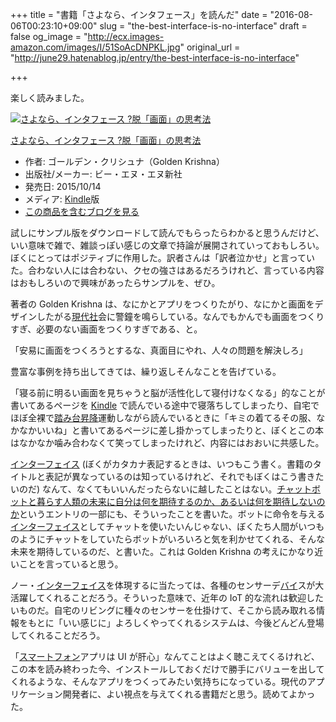 +++
title = "書籍「さよなら、インタフェース」を読んだ"
date = "2016-08-06T00:23:10+09:00"
slug = "the-best-interface-is-no-interface"
draft = false
og_image = "http://ecx.images-amazon.com/images/I/51SoAcDNPKL.jpg"
original_url = "http://june29.hatenablog.jp/entry/the-best-interface-is-no-interface"

+++

<p>楽しく読みました。</p>

<p></p>
<div class="hatena-asin-detail">
<a href="http://www.amazon.co.jp/exec/obidos/ASIN/B016D47GHQ/cameralady-22/"><img src="http://ecx.images-amazon.com/images/I/51SoAcDNPKL._SL160_.jpg" class="hatena-asin-detail-image" alt="さよなら、インタフェース ?脱「画面」の思考法" title="さよなら、インタフェース ?脱「画面」の思考法"></a><div class="hatena-asin-detail-info">
<p class="hatena-asin-detail-title"><a href="http://www.amazon.co.jp/exec/obidos/ASIN/B016D47GHQ/cameralady-22/">さよなら、インタフェース ?脱「画面」の思考法</a></p>
<ul>
<li>
<span class="hatena-asin-detail-label">作者:</span> ゴールデン・クリシュナ（Golden Krishna）</li>
<li>
<span class="hatena-asin-detail-label">出版社/メーカー:</span> ビー・エヌ・エヌ新社</li>
<li>
<span class="hatena-asin-detail-label">発売日:</span> 2015/10/14</li>
<li>
<span class="hatena-asin-detail-label">メディア:</span> <a class="keyword" href="http://d.hatena.ne.jp/keyword/Kindle">Kindle</a>版</li>
<li><a href="http://d.hatena.ne.jp/asin/B016D47GHQ/cameralady-22" target="_blank">この商品を含むブログを見る</a></li>
</ul>
</div>
<div class="hatena-asin-detail-foot"></div>
</div>

<p>試しにサンプル版をダウンロードして読んでもらったらわかると思うんだけど、いい意味で雑で、雑談っぽい感じの文章で持論が展開されていっておもしろい。ぼくにとってはポジティブに作用した。訳者さんは「訳者泣かせ」と言っていた。合わない人には合わない、クセの強さはあるだろうけれど、言っている内容はおもしろいので興味があったらサンプルを、ぜひ。</p>

<p>著者の Golden Krishna は、なにかとアプリをつくりたがり、なにかと画面をデザインしたがる<a class="keyword" href="http://d.hatena.ne.jp/keyword/%B8%BD%C2%E5%BC%D2">現代社</a>会に警鐘を鳴らしている。なんでもかんでも画面をつくりすぎ、必要のない画面をつくりすぎである、と。</p>

<p>「安易に画面をつくろうとするな、真面目にやれ、人々の問題を解決しろ」</p>

<p>豊富な事例を持ち出してきては、繰り返しそんなことを告げている。</p>

<p>「寝る前に明るい画面を見ちゃうと脳が活性化して寝付けなくなる」的なことが書いてあるページを <a class="keyword" href="http://d.hatena.ne.jp/keyword/Kindle">Kindle</a> で読んでいる途中で寝落ちしてしまったり、自宅でほぼ全裸で<a class="keyword" href="http://d.hatena.ne.jp/keyword/%C6%A7%A4%DF%C2%E6%BE%BA%B9%DF">踏み台昇降</a>運動しながら読んでいるときに「キミの着てるその服、なかなかいいね」と書いてあるページに差し掛かってしまったりと、ぼくとこの本はなかなか噛み合わなくて笑ってしまったけれど、内容にはおおいに共感した。</p>

<p><a class="keyword" href="http://d.hatena.ne.jp/keyword/%A5%A4%A5%F3%A5%BF%A1%BC%A5%D5%A5%A7%A5%A4%A5%B9">インターフェイス</a> (ぼくがカタカナ表記するときは、いつもこう書く。書籍のタイトルと表記が異なっているのは知っているけれど、それでもぼくはこう書きたいのだ) なんて、なくてもいいんだったらないに越したことはない。<a href="http://june29.hatenablog.jp/entry/human-life-with-many-chat-bots">チャットボットと暮らす人類の未来に自分は何を期待するのか、あるいは何を期待しないのか</a>というエントリの一部にも、そういったことを書いた。ボットに命令を与える<a class="keyword" href="http://d.hatena.ne.jp/keyword/%A5%A4%A5%F3%A5%BF%A1%BC%A5%D5%A5%A7%A5%A4%A5%B9">インターフェイス</a>としてチャットを使いたいんじゃない、ぼくたち人間がいつものようにチャットをしていたらボットがいろいろと気を利かせてくれる、そんな未来を期待しているのだ、と書いた。これは Golden Krishna の考えにかなり近いことを言っていると思う。</p>

<p>ノー・<a class="keyword" href="http://d.hatena.ne.jp/keyword/%A5%A4%A5%F3%A5%BF%A1%BC%A5%D5%A5%A7%A5%A4%A5%B9">インターフェイス</a>を体現するに当たっては、各種のセンサーデ<a class="keyword" href="http://d.hatena.ne.jp/keyword/%A5%D0%A5%A4">バイ</a>スが大活躍してくれることだろう。そういった意味で、近年の IoT 的な流れは歓迎したいものだ。自宅のリビングに種々のセンサーを仕掛けて、そこから読み取れる情報をもとに「いい感じに」よろしくやってくれるシステムは、今後どんどん登場してくれることだろう。</p>

<p>「<a class="keyword" href="http://d.hatena.ne.jp/keyword/%A5%B9%A5%DE%A1%BC%A5%C8%A5%D5%A5%A9%A5%F3">スマートフォン</a>アプリは UI が肝心」なんてことはよく聴こえてくるけれど、この本を読み終わった今、インストールしておくだけで勝手にバリューを出してくれるような、そんなアプリをつくってみたい気持ちになっている。現代のアプリケーション開発者に、よい視点を与えてくれる書籍だと思う。読めてよかった。</p>